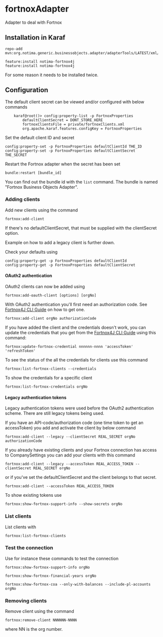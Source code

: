 # fortnoxAdapter
Adapter to deal with Fortnox

## Installation in Karaf

	repo-add mvn:org.notima.generic.businessobjects.adapter/adapterTools/LATEST/xml/features
	
	feature:install notima-fortnox4j
	feature:install notima-fortnox4j
	
For some reason it needs to be installed twice.
	
## Configuration

The default client secret can be viewed and/or configured with below commands

```
 	karaf@root()> config:property-list -p FortnoxProperties 
   		defaultClientSecret = DONT_STORE_HERE
   		fortnoxClientsFile = private/fortnoxClients.xml
   		org.apache.karaf.features.configKey = FortnoxProperties
```

Set the default client ID and secret

	config:property-set -p FortnoxProperties defaultClientId THE_ID
 	config:property-set -p FortnoxProperties defaultClientSecret THE_SECRET

Restart the Fortnox adapter when the secret has been set

	bundle:restart [bundle_id]
	
You can find out the bundle id with the ``list`` command. The bundle is named "Fortnox Business Objects Adapter".

### Adding clients

Add new clients using the command

	fortnox:add-client
	
If there's no defaultClientSecret, that must be supplied with the clientSecret option.

Example on how to add a legacy client is further down.

Check your defaults using

	config:property-get -p FortnoxProperties defaultClientId
	config:property-get -p FortnoxProperties defaultClientSecret	

#### OAuth2 authentication

OAuth2 clients can now be added using

	fortnox:add-oauth-client [options] [orgNo]

With OAuth2 authentication you'll first need an authorization code. See [Fortnox4J CLI Guide](https://github.com/notima/fortnox4j) on how to get one.

	fortnox:add-client orgNo authorizationCode

If you have added the client and the credentials doesn't work, you can update the credentials that you get from the [Fortnox4J CLI Guide](https://github.com/notima/fortnox4j) using this command:

	fortnox:update-fortnox-credential nnnnnn-nnnn 'accessToken' 'refreshToken'

To see the status of the all the credentials for clients use this command

	fortnox:list-fortnox-clients --credentials

To show the credentials for a specific client

	fortnox:list-fortnox-credentials orgNo

#### Legacy authentication tokens

Legacy authentication tokens were used before the OAuth2 authentication scheme. There are still legacy tokens being used.

If you have an API-code/authorization code (one time token to get an accessToken) you add and activate the client by below command

	fortnox:add-client --legacy --clientSecret REAL_SECRET orgNo authorizationCode

If you already have existing clients and your Fortnox connection has access to CompanySettings you can add your clients with this command

	fortnox:add-client --legacy --accessToken REAL_ACCESS_TOKEN --clientSecret REAL_SECRET orgNo
	
or if you've set the defaultClientSecret and the client belongs to that secret.

	fortnox:add-client --accessToken REAL_ACCESS_TOKEN
	
To show existing tokens use

	fortnox:show-fortnox-support-info --show-secrets orgNo	

	
### List clients

List clients with

	fortnox:list-fortnox-clients

### Test the connection

Use for instance these commands to test the connection

	fortnox:show-fortnox-support-info orgNo
	
	fortnox:show-fortnox-financial-years orgNo
	
	fortnox:show-fortnox-coa --only-with-balances --include-pl-accounts orgNo
	

### Removing clients

Remove client using the command

	fortnox:remove-client NNNNNN-NNNN
	
where NN is the org number.

